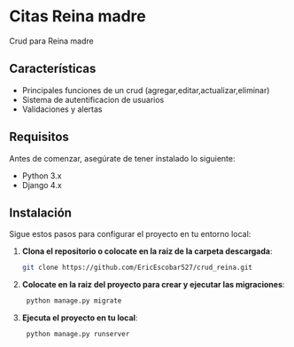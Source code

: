 # Citas Reina madre

Crud para Reina madre

## Características

- Principales funciones de un crud (agregar,editar,actualizar,eliminar)
- Sistema de autentificacion de usuarios
- Validaciones y alertas

## Requisitos

Antes de comenzar, asegúrate de tener instalado lo siguiente:

- Python 3.x
- Django 4.x 

## Instalación

Sigue estos pasos para configurar el proyecto en tu entorno local:

1. **Clona el repositorio o colocate en la raiz de la carpeta descargada**:
   ```bash
   git clone https://github.com/EricEscobar527/crud_reina.git
   ```

2. **Colocate en la raiz del proyecto para crear y ejecutar las migraciones**:
    ```bash 
     python manage.py migrate         
    ```

2. **Ejecuta el proyecto en tu local**:
    ```bash
     python manage.py runserver       
    ```
